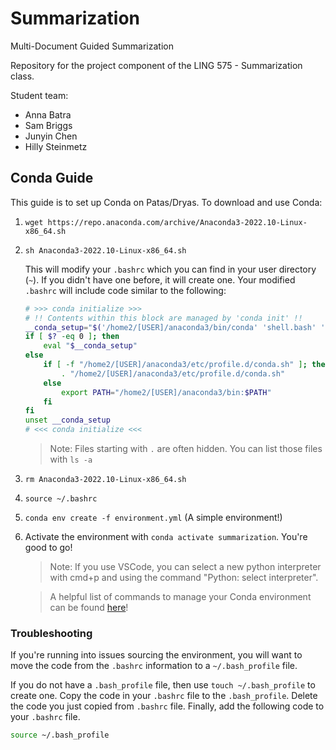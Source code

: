 # Summarization

Multi-Document Guided Summarization

Repository for the project component of the LING 575 - Summarization class.

Student team:

- Anna Batra
- Sam Briggs
- Junyin Chen
- Hilly Steinmetz

## Conda Guide

This guide is to set up Conda on Patas/Dryas. To download and use Conda:

1. `wget https://repo.anaconda.com/archive/Anaconda3-2022.10-Linux-x86_64.sh`

2. `sh Anaconda3-2022.10-Linux-x86_64.sh`

    This will modify your `.bashrc` which you can find in your user directory (`~`). If you didn't have one before, it will create one. Your modified `.bashrc` will include code similar to the following:

    ```bash
    # >>> conda initialize >>>
    # !! Contents within this block are managed by 'conda init' !!
    __conda_setup="$('/home2/[USER]/anaconda3/bin/conda' 'shell.bash' 'hook' 2> /dev/null)"
    if [ $? -eq 0 ]; then
        eval "$__conda_setup"
    else
        if [ -f "/home2/[USER]/anaconda3/etc/profile.d/conda.sh" ]; then
            . "/home2/[USER]/anaconda3/etc/profile.d/conda.sh"
        else
            export PATH="/home2/[USER]/anaconda3/bin:$PATH"
        fi
    fi
    unset __conda_setup
    # <<< conda initialize <<<
    ```
    
    > Note: Files starting with `.` are often hidden. You can list those files with `ls -a`

3. `rm Anaconda3-2022.10-Linux-x86_64.sh`

4. `source ~/.bashrc`

5. `conda env create -f environment.yml` (A simple environment!)

6. Activate the environment with `conda activate summarization`. You're good to go!

    > Note: If you use VSCode, you can select a new python interpreter with cmd+p and using the command "Python: select interpreter".

    > A helpful list of commands to manage your Conda environment can be found [here](https://docs.conda.io/projects/conda/en/4.6.0/_downloads/52a95608c49671267e40c689e0bc00ca/conda-cheatsheet.pdf)!

### Troubleshooting

If you're running into issues sourcing the environment, you will want to move the code from the `.bashrc` information to a `~/.bash_profile` file.

If you do not have a `.bash_profile` file, then use `touch ~/.bash_profile` to create one. Copy the code in your `.bashrc` file to the `.bash_profile`. Delete the code you just copied from `.bashrc` file. Finally, add the following code to your `.bashrc` file.

```bash
source ~/.bash_profile
```
